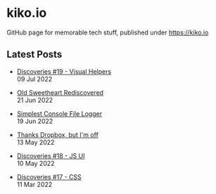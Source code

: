 # kiko.io

GitHub page for memorable tech stuff, published under https://kiko.io

## Latest Posts
<!-- BLOG-POST-LIST:START -->
 - [Discoveries #19 - Visual Helpers](https://kiko.io/post/Discoveries-19-Visual-Helpers/)   
 09 Jul 2022   

 - [Old Sweetheart Rediscovered](https://kiko.io/post/Old-Sweetheart-Rediscovered/)   
 21 Jun 2022   

 - [Simplest Console File Logger](https://kiko.io/post/Simplest-Console-File-Logger/)   
 19 Jun 2022   

 - [Thanks Dropbox, but I&#39;m off](https://kiko.io/post/Thanks-Dropbox-but-I-m-off/)   
 13 May 2022   

 - [Discoveries #18 - JS UI](https://kiko.io/post/Discoveries-18-JS-UI/)   
 10 May 2022   

 - [Discoveries #17 - CSS](https://kiko.io/post/Discoveries-17-CSS/)   
 11 Mar 2022   
<!-- BLOG-POST-LIST:END -->
